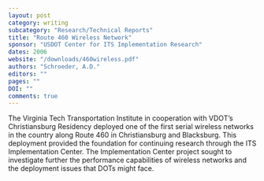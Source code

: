 ```yaml
---
layout: post
category: writing
subcategory: "Research/Technical Reports"
title: "Route 460 Wireless Network"
sponsor: "USDOT Center for ITS Implementation Research"
dates: 2006
website: "/downloads/460wireless.pdf"
authors: "Schroeder, A.D."
editors: ""
pages: ""
DOI: ""
comments: true
---
```


The Virginia Tech Transportation Institute in cooperation with VDOT’s Christiansburg
Residency deployed one of the first serial wireless networks in the country along Route
460 in Christiansburg and Blacksburg. This deployment provided the foundation for continuing research through the ITS
Implementation Center. The Implementation Center project sought to investigate further
the performance capabilities of wireless networks and the deployment issues that DOTs
might face. 
